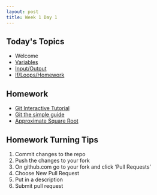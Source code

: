```yaml
---
layout: post
title: Week 1 Day 1
---
```


## Today's Topics
* Welcome
* [Variables](https://github.com/tiy-lv-python-2015-10/class-notes/blob/master/week1/01-Variables.ipynb)
* [Input/Output](https://github.com/tiy-lv-python-2015-10/class-notes/blob/master/week1/02-Input-Output.ipynb)
* [If/Loops/Homework](https://github.com/tiy-lv-python-2015-10/class-notes/blob/master/week1/03-If-Loops-and-Homework.ipynb)

## Homework
* [Git Interactive Tutorial](https://try.github.io/levels/1/challenges/1)
* [Git the simple guide](https://rogerdudler.github.io/git-guide/)
* [Approximate Square Root](https://github.com/tiy-lv-python-2015-10/approximate-square-root)

## Homework Turning Tips
1. Commit changes to the repo
2. Push the changes to your fork
3. On github.com go to your fork and click ‘Pull Requests’
4. Choose New Pull Request
5. Put in a description
6. Submit pull request
